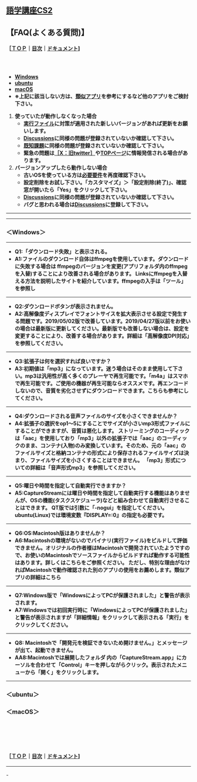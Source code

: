 ## [語学講座CS2](https://csreviser.github.io/CaptureStream2/) 
## 【FAQ(よくある質問)】　
#### ［[ＴＯＰ](./)**｜**[目次](./#目次)**｜**[ドキュメント](./#ドキュメント-1)]
####   　

   * **[Windows](./FAQ#windows)**
   * **[ubuntu](./FAQ#ubuntu)**
   * **[macOS](./FAQ#macOS)**
   * **※上記に該当しない方は、[類似アプリ](./application)を参考にするなど他のアプリをご検討下さい。**
1. **使っていたが動作しなくなった場合**
   * **[実行ファイル](./#%E5%AE%9F%E8%A1%8C%E3%83%95%E3%82%A1%E3%82%A4%E3%83%AB-1)に対策が適用された新しいバージョンがあれば更新をお願いします。**
   * **[Discussions](https://github.com/CSReviser/CaptureStream2/discussions)に同様の問題が登録されていないか確認して下さい。**
   * **[既知課題](./#%E6%97%A2%E7%9F%A5%E8%AA%B2%E9%A1%8C-1)に同様の問題が登録されていないか確認して下さい。**
   * **緊急の問題は[［X：旧twitter］](https://twitter.com/CSReviser)や[TOPページ](https://csreviser.github.io/CaptureStream2/)に情報発信される場合があります。**
1. **バージョンアップしたら動作しない場合**
   * **古いOSを使っている方は[必要要件](./requirements)を再度確認下さい。**
   * **設定削除をお試し下さい。「カスタマイズ」＞「設定削除(終了)」、確認窓が開いたら「Yes」をクリックして下さい。**
   * **[Discussions](https://github.com/CSReviser/CaptureStream2/discussions)に同様の問題が登録されていないか確認して下さい。**
   * **バグと思われる場合は[Discussions](https://github.com/CSReviser/CaptureStream2/discussions)に登録して下さい。**

*** 
*** 
### **＜Windows＞**

*** 

* **Q1:「ダウンロード失敗」と表示される。**
* **A1:ファイルのダウンロード自体はffmpegを使用しています。ダウンロードに失敗する場合は ffmpegのバージョンを変更(アプリフォルダ内のffmpegを入替)することにより改善される場合があります。 Linksにffmpegを入替える方法を説明したサイトを紹介しています。ffmpegの入手は「ツール」を参照し**

*** 

* **Q2:ダウンロードボタンが表示されません。**
* **A2:高解像度ディスプレイでフォントサイスを拡大表示させる設定で発生する問題です。2019/05/02版で改善しています。2019/04/27版以前をお使いの場合は最新版に更新してください。最新版でも改善しない場合は、設定を変更することにより、改善する場合があります。詳細は「高解像度DPI対応」を参照してください。**


*** 

* **Q3:拡張子は何を選択すれば良いですか？**
* **A3:初期値は「mp3」になっています。迷う場合はそのまま使用して下さい。mp3は汎用性が高く多くのプレーヤで再生可能です。「m4a」はスマホで再生可能です。ご使用の機器が再生可能ならオススメです。再エンコードしないので、音質を劣化させずにダウンロードできます。こちらも参考にしてください。**

*** 

* **Q4:ダウンロードされる音声ファイルのサイズを小さくできませんか？**
* **A4:拡張子の選択をop1〜5にすることでサイズが小さいmp3形式ファイルにすることができますが、音質は悪化します。
ストリーミングのコーディックは「aac」を使用しており「mp3」以外の拡張子では「aac」のコーディックのまま、コンテナ(入物)のみ変換しています。そのため、元の「aac」のファイルサイズと格納コンテナの形式により保存されるファイルサイズは決まり、ファイルサイズを小さくすることはできません。
「mp3」形式についての詳細は「音声形式mp3」を参照してください。**

*** 

* **Q5:曜日や時間を指定して自動実行できますか？**
* **A5:CaptureStreamには曜日や時間を指定して自動実行する機能はありませんが、OSの機能(タスクスケジューラ)などと組み合わせて自動実行させることはできます。 QT版では引数に「-nogui」を指定してください。ubuntu(Linux)では環境変数『DISPLAY=:0』の指定も必要です。**

*** 

* **Q6:OS:Macintosh版はありませんか？**
* **A6:Macintoshの環境がないのでバイナリ(実行ファイル)をビルドして評価できません。オリジナルの作者様はMacintoshで開発されていたようですので、お使いのMacintoshでソースファイルからビルドすれば動作する可能性はあります。詳しくはこちらをご参照ください。
ただし、特別な理由がなければMacintoshで動作確認された別のアプリの使用をお薦めします。類似アプリの詳細はこちら**

*** 

* **Q7:Windows版で「WindowsによってPCが保護されました」と警告が表示されます。**
* **A7:Windowsでは初回実行時に「WindowsによってPCが保護されました」と警告が表示されますが「詳細情報」をクリックして表示される「実行」をクリックしてください。**

*** 

* **Q8: Macintoshで「開発元を検証できないため開けません。」とメッセージが出て、起動できません。**
* **AA8:Macintoshでは展開したフォルダ 内の「CaptureStream.app」にカーソルを合わせて「Control」キーを押しながらクリック。表示されたメニューから「開く」をクリックします。**

*** 
### **＜ubuntu＞**
### **＜macOS＞**





####   　
####   　
#### ［[ＴＯＰ](./)**｜**[目次](./#目次)**｜**[ドキュメント](./#ドキュメント-1)]

*** 
 <link rel="shortcut icon" type="image/x-icon" href="https://avatars.githubusercontent.com/u/46049273?v=4">
 <meta name="twitter:image:src" content="https://avatars.githubusercontent.com/u/46049273?v=4">
-
